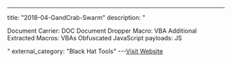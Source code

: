 ---
title: "2018-04-GandCrab-Swarm"
description: "

Document Carrier: DOC
Document Dropper Macro: VBA
Additional Extracted Macros: VBAs
Obfuscated JavaScript payloads: JS

"
external_category: "Black Hat Tools"
---[Visit Website](http://blog.inquest.net/blog/2018/04/17/gandcrab-swarm/)

